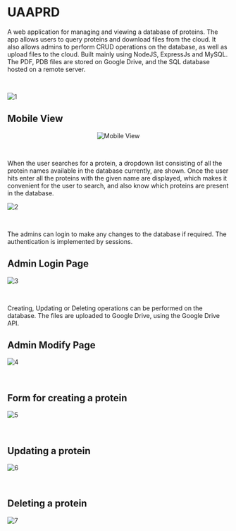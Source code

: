 # UAAPRD

A web application for managing and viewing a database of proteins. The app allows users to query proteins and download files from the cloud. It also allows admins to perform CRUD operations on the database, as well as upload files to the cloud. Built mainly using NodeJS, ExpressJs and MySQL. The PDF, PDB files are stored on Google Drive, and the SQL database hosted on a remote server.  

<br/> 

![1](https://user-images.githubusercontent.com/87132174/159533885-8a3fea35-0c16-4a0f-a014-5e35c1ebebae.jpg)  

## Mobile View 

<p align="center">
  <img src="https://user-images.githubusercontent.com/87132174/159538832-057ee906-8710-4081-81d3-b7003e1b2ee9.jpg" alt="Mobile View"/>
</p>  
<p>&nbsp;</p>
When the user searches for a protein, a dropdown list consisting of all the protein names available in the database currently, are shown. Once the user hits enter all the proteins with the given name are displayed, which makes it convenient for the user to search, and also know which proteins are present in the database.  

<br/> 

![2](https://user-images.githubusercontent.com/87132174/159534392-15ef85eb-0c4e-4490-ab31-1699a6444745.jpg)  
<p>&nbsp;</p>
  
The admins can login to make any changes to the database if required. The authentication is implemented by sessions.  
  
## Admin Login Page  

![3](https://user-images.githubusercontent.com/87132174/159534801-7dd7d579-a2b0-4ebb-ae5f-ff74e392c685.jpg)  
<p>&nbsp;</p>  

Creating, Updating or Deleting operations can be performed on the database. The files are uploaded to Google Drive, using the Google Drive API.  

## Admin Modify Page  

![4](https://user-images.githubusercontent.com/87132174/159535576-765f9335-a8d2-47d6-9f01-db41bbb15154.jpg)  
<p>&nbsp;</p> 
  
## Form for creating a protein
  
  
![5](https://user-images.githubusercontent.com/87132174/159535775-c8b40458-279c-4751-9e3a-5df52a27b6fa.jpg)  
<p>&nbsp;</p> 
  
## Updating a protein
  
  
![6](https://user-images.githubusercontent.com/87132174/159536115-33eb7bc4-9836-4468-9835-7d2f42cbdf8f.jpg)  
<p>&nbsp;</p>
  
## Deleting a protein 
  
  
![7](https://user-images.githubusercontent.com/87132174/159536364-75649c8e-588e-4f97-a0a5-ba01e15dd68f.jpg)
<p>&nbsp;</p>


